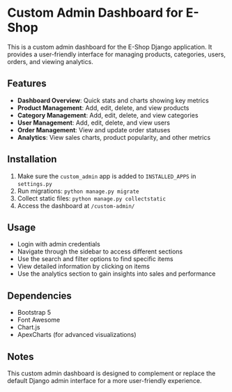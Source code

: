 # Custom Admin Dashboard for E-Shop

This is a custom admin dashboard for the E-Shop Django application. It provides a user-friendly interface for managing products, categories, users, orders, and viewing analytics.

## Features

- **Dashboard Overview**: Quick stats and charts showing key metrics
- **Product Management**: Add, edit, delete, and view products
- **Category Management**: Add, edit, delete, and view categories
- **User Management**: Add, edit, delete, and view users
- **Order Management**: View and update order statuses
- **Analytics**: View sales charts, product popularity, and other metrics

## Installation

1. Make sure the `custom_admin` app is added to `INSTALLED_APPS` in `settings.py`
2. Run migrations: `python manage.py migrate`
3. Collect static files: `python manage.py collectstatic`
4. Access the dashboard at `/custom-admin/`

## Usage

- Login with admin credentials
- Navigate through the sidebar to access different sections
- Use the search and filter options to find specific items
- View detailed information by clicking on items
- Use the analytics section to gain insights into sales and performance

## Dependencies

- Bootstrap 5
- Font Awesome
- Chart.js
- ApexCharts (for advanced visualizations)

## Notes

This custom admin dashboard is designed to complement or replace the default Django admin interface for a more user-friendly experience.